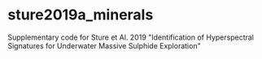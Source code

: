 # sture2019a_minerals
Supplementary code for Sture et Al. 2019 "Identification of Hyperspectral Signatures for Underwater Massive Sulphide Exploration"
